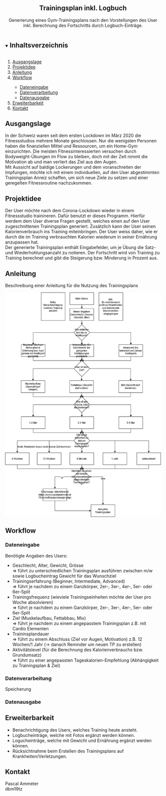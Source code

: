 <!-- Einleitung-->
<h2 align="center">Trainingsplan inkl. Logbuch</h2>
  <p align="center">
Generierung eines Gym-Trainingsplans nach den Vorstellungen des User <br> 
inkl. Berechnung des Fortschritts durch Logbuch-Einträge.
</p>

<!-- Inhaltsverzeichnis -->
<details open="open">
  <summary><h2 style="display: inline-block">Inhaltsverzeichnis</h2></summary>
  <ol>
    <li>
      <a href="#ausgangslage">Ausgangslage</a>
    </li>
    <li>
      <a href="#projektidee">Projektidee</a>
    </li>
    <li><a href="#anleitung">Anleitung</a></li>
    <li><a href="#workflow">Workflow</a></li>
          <ul>
        <li><a href="#dateneingabe">Dateneingabe</a></li>
        <li><a href="#datenverarbeitung">Datenverarbeitung</a></li>
         <li><a href="#datenausgabe">Datenausgabe</a></li>
      </ul>
    <li><a href="#erweiterbarkeit">Erweiterbarkeit</a></li>
    <li><a href="#kontakt">Kontakt</a></li>
  </ol>
</details>

<!-- Ausgangslage -->
## Ausgangslage
In der Schweiz waren seit dem ersten Lockdown im März 2020 die Fitnessstudios mehrere Monate geschlossen. Nur die wenigsten Personen haben die finanziellen Mittel und Ressourcen, um ein Home-Gym einzurichten. Die meisten Fitnessinteressierten versuchen durch Bodyweight-Übungen im Flow zu bleiben, doch mit der Zeit nimmt die Motivation ab und man verliert das Ziel aus den Augen. <br>Mit Aussicht auf baldige Lockerungen und dem voranschreiten der Impfungen, möchte ich mit einem individuellen, auf den User abgestimmten Trainingsplan Anreiz schaffen, um sich neue Ziele zu setzen und einer geregelten Fitnessroutine nachzukommen. 

<!-- Projektidee -->
## Projektidee

Der User möchte nach dem Corona-Lockdown wieder in einem Fitnessstudio trainineren. Dafür benutzt er dieses Programm. Hierfür werdem dem User diverse Fragen gestellt, welches einen auf den User zugeschnittenen Trainingsplan generiert. Zusätzlich kann der User seinen Kalorienverbrauch ins Training miteinbringen. Der User weiss daher, wie er durch die im Training verbrauchten Kalorien wiederum in seiner Ernährung anzupassen hat. <br>Der generierte Trainingsplan enthält Eingabefelder, um je Übung die Satz- und Wiederhohlungsanzahl zu notieren. Der Fortschritt wird von Training zu Training berechnet und gibt die Steigerung bzw. Minderung in Prozent aus.

<!-- Anleitung -->
## Anleitung

Beschreibung einer Anleitung für die Nutzung des Trainingsplans

![Flussdiagramm](./Trainingsplan/static/pictures/flussdiagramm_01.png)


<!-- Workflow-->
## Workflow
### Dateneingabe

Benötigte Angaben des Users:
- Geschlecht, Alter, Gewicht, Grösse <br>=> führt zu unterschiedlichen Trainingsplan ausführen zwischen m/w sowie Logbucheintrag Gewicht für das Wunschziel
- Trainingserfahrung (Beginner, Intermediate, Advanced) <br>=> führt je nachdem zu einem Ganzkörper, 2er-, 3er-, 4er-, 5er- oder 6er-Split
- Trainingsfrequenz (wieviele Trainingseinheiten möchte der User pro Woche absolvieren) <br>=> führt je nachdem zu einem Ganzkörper, 2er-, 3er-, 4er-, 5er- oder 6er-Split
- Ziel (Muskelaufbau, Fettabbau, Mix) <br>=> führt je nachdem zu einem angepasstem Trainingsplan z.B. mit Cardio Elementen
- Traininsplandauer <br>=> führt zu einem Abschluss (Ziel vor Augen, Motivation) z.B. 12 Wochen/1 Jahr (-> danach Reminder um neuen TP zu erstellen)
- Aktivitätslevel (für die Berechnung des Kalorienverbrauchs bzw. Grundumsatz) <br>=> führt zu einer angepassten Tageskalorien-Empfehlung (Abhängigkeit zu Trainingsplan & Ziel)

### Datenverarbeitung
Speicherung
### Datenausgabe

<!-- Erweiterbarkeit-->
## Erweiterbarkeit
- Benachrichtigung des Users, welches Training heute ansteht.
- Logbucheinträge, welche mit Fotos ergänzt werden können.
- Logucheinträge, welche mit Gewicht und Ernährung ergänzt werden können.
- Rücksichtnahme beim Erstellen des Trainingsplans auf Krankheiten/Verletzungen. 

<!-- Kontakt-->
## Kontakt
Pascal Ammeter <br>
dbm19tz


